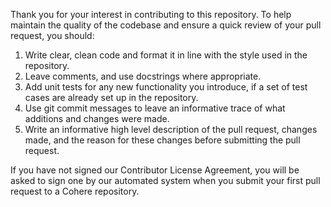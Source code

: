 Thank you for your interest in contributing to this repository. To help maintain
the quality of the codebase and ensure a quick review of your pull request, you
should:
1. Write clear, clean code and format it in line with the style used in the 
repository.
2. Leave comments, and use docstrings where appropriate.
3. Add unit tests for any new functionality you introduce, if a set of test cases
are already set up in the repository.
4. Use git commit messages to leave an informative trace of what additions and
changes were made.
5. Write an informative high level description of the pull request, changes made,
and the reason for these changes before submitting the pull request.

If you have not signed our Contributor License Agreement, you will be asked to
sign one by our automated system when you submit your first pull request to
a Cohere repository.
